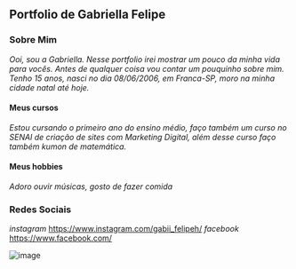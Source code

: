 ## Portfolio de Gabriella Felipe

### Sobre Mim
 
 _Ooi, sou a Gabriella. Nesse portfolio irei mostrar um pouco da minha vida para vocês. Antes de qualquer coisa vou contar um pouquinho sobre mim. Tenho 15 anos, nasci no dia 08/06/2006, em Franca-SP, moro na minha cidade natal até hoje._
 
#### Meus cursos
 
 _Estou cursando o primeiro ano do ensino médio, faço também um curso no SENAI de criação de sites com Marketing Digital, além desse curso faço também kumon de matemática._

#### Meus hobbies  

 _Adoro ouvir músicas, gosto de fazer comida_ 
 
 ### Redes Sociais 

 *instagram*
https://www.instagram.com/gabii_felipeh/
*facebook*
https://www.facebook.com/ 
  
  
![image](https://scontent-gru2-1.cdninstagram.com/v/t51.2885-19/279381190_2269521609873031_401181159888341677_n.jpg?stp=dst-jpg_s150x150&_nc_ht=scontent-gru2-1.cdninstagram.com&_nc_cat=107&_nc_ohc=Ig8hmOCn_TEAX-0G9Ys&edm=ALCvFkgBAAAA&ccb=7-4&oh=00_AT-Dn3UVtSFi11IK9hZfP43cSC1-IyG4aYfsqr66YFSyTw&oe=627768D3&_nc_sid=643ae9)
